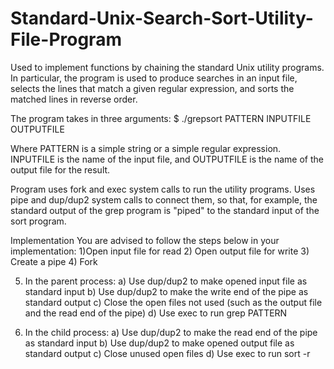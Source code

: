 # Standard-Unix-Search-Sort-Utility-File-Program

Used to implement functions by chaining the standard Unix utility programs. In particular, the program is used to produce searches in an input file, selects the lines that match a given regular expression, and sorts the matched lines in reverse order.

The program takes in three arguments:
$ ./grepsort PATTERN INPUTFILE OUTPUTFILE

Where PATTERN is a simple string or a simple regular expression. INPUTFILE is the name of the input file, and OUTPUTFILE is the name of the output file for the result.

Program uses fork and exec system calls to run the utility programs. Uses pipe and dup/dup2 system calls to connect them, so that, for example, the standard output of the grep program is "piped" to the standard input of the sort program.

Implementation
You are advised to follow the steps below in your implementation:
1)Open input file for read
2) Open output file for write
3) Create a pipe 
4) Fork

5) In the parent process:
a) Use dup/dup2 to make opened input file as standard input
b) Use dup/dup2 to make the write end of the pipe as standard output
c) Close the open files not used (such as the output file and the read end of the pipe)
d) Use exec to run grep PATTERN

6) In the child process:
a) Use dup/dup2 to make the read end of the pipe as standard input
b) Use dup/dup2 to make opened output file as standard output
c) Close unused open files
d) Use exec to run sort -r 
